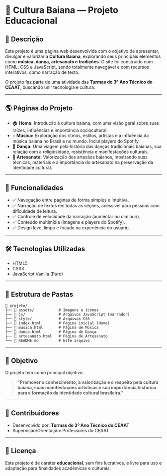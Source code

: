 # 🎨 Cultura Baiana — Projeto Educacional

## 📑 Descrição

Este projeto é uma página web desenvolvida com o objetivo de apresentar, divulgar e valorizar a **Cultura Baiana**, explorando seus principais elementos como **música, dança, artesanato e tradições**. O site foi construído com HTML, CSS e JavaScript, sendo totalmente navegável e com recursos interativos, como narração de texto.

O projeto faz parte de uma atividade das **Turmas do 3º Ano Técnico do CEAAT**, buscando unir tecnologia e cultura.

---

## 🌎 Páginas do Projeto

* 🏠 **Home:** Introdução à cultura baiana, com uma visão geral sobre suas raízes, influências e importância sociocultural.
* 🎶 **Música:** Exploração dos ritmos, estilos, artistas e a influência da música baiana no Brasil e no mundo. Inclui players do Spotify.
* 💃 **Dança:** Uma viagem pela história das danças tradicionais baianas, sua relação com a religiosidade, resistência e manifestações culturais.
* 🎨 **Artesanato:** Valorização dos artesãos baianos, mostrando suas técnicas, materiais e a importância do artesanato na preservação da identidade cultural.

---

## 🚀 Funcionalidades

* ✅ Navegação entre páginas de forma simples e intuitiva.
* ✅ Narração de textos em todas as seções, acessível para pessoas com dificuldade de leitura.
* ✅ Controle de velocidade da narração (aumentar ou diminuir).
* ✅ Conteúdo multimídia (imagens e players do Spotify).
* ✅ Design leve, limpo e focado na experiência do usuário.

---

## 🛠️ Tecnologias Utilizadas

* HTML5
* CSS3
* JavaScript Vanilla (Puro)

---

## 📂 Estrutura de Pastas

```
📁 projeto/
├── 📁 assets/           # Imagens e ícones
├── 📁 js/               # Arquivos JavaScript (narrador)
├── 📁 style/            # Arquivos CSS
├── 📄 index.html        # Página inicial (Home)
├── 📄 musica.html       # Página de Música
├── 📄 danca.html        # Página de Dança
├── 📄 artesanato.html   # Página de Artesanato
└── 📄 README.md         # Este arquivo
```

---

## 🎯 Objetivo

O projeto tem como principal objetivo:

> **"Promover o conhecimento, a valorização e o respeito pela cultura baiana, suas manifestações artísticas e sua importância histórica para a formação da identidade cultural brasileira."**

---

## 👥 Contribuidores

* Desenvolvido por: **Turmas do 3º Ano Técnico do CEAAT**
* Supervisão/Orientação: Professores do CEAAT

---

## 📜 Licença

Este projeto é de caráter **educacional**, sem fins lucrativos, e livre para uso e adaptação para finalidades acadêmicas e culturais.
